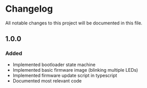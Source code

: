 # Changelog

All notable changes to this project will be documented in this file.  

## 1.0.0  

### Added

- Implemented bootloader state machine
- Implemented basic firmware image (blinking multiple LEDs)
- Implemented firmware update script in typescript
- Documented most relevant code
